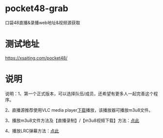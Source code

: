 # pocket48-grab
口袋48直播&amp;录播web地址&amp;视频源获取

# 测试地址
https://xsaiting.com/pocket48/

# 说明
说明：1、第一个正式版本，可以选择队伍/成员，还希望有更多人一起完善这个程序。

2、直播源推荐使用VLC media player[下载](http://www.videolan.org/)播放，该播放器可播放m3u8文件。

3、播放m3u8文件方法及【直播录制】/【m3u8视频下载】方法：[点此](https://github.com/czy0409/pocket48-grab/wiki/%E5%A6%82%E4%BD%95%E7%94%A8VLC%E6%89%93%E5%BC%80m3u8%E6%96%87%E4%BB%B6%E5%B9%B6%E4%B8%8B%E8%BD%BD%EF%BC%88%E5%BD%95%E5%88%B6%EF%BC%89%3F%5B%E5%90%8C%E6%A0%B7%E9%80%82%E7%94%A8%E4%BA%8E%E7%9B%B4%E6%92%AD%E5%BD%95%E5%88%B6%5D)

4、播放LRC弹幕方法：[点此](https://github.com/czy0409/pocket48-grab/wiki/%E5%A6%82%E4%BD%95%E6%92%AD%E6%94%BE%E5%BD%95%E6%92%AD%E8%A7%86%E9%A2%91-%E5%BC%B9%E5%B9%95%EF%BC%9F)
